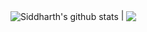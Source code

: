 <img align="center" src="https://readme-stats-itssidhere.vercel.app/api?username=itssidhere&show_icons=true&count_private=true&include_all_commits=true&theme=buefy&hide_border=true" alt="Siddharth's github stats" /> | <img align="center" src="https://readme-stats-itssidhere.vercel.app/api/top-langs/?username=anuraghazra&layout=compact&theme=buefy&hide_border=true" />

